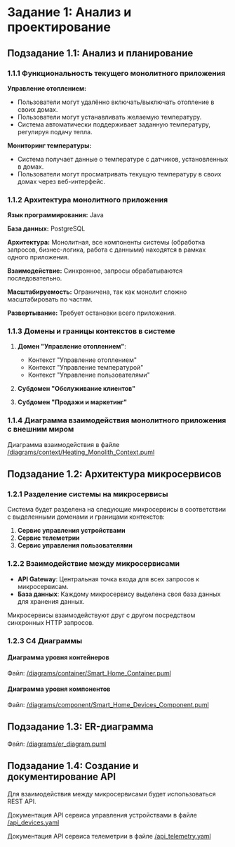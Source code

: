 # Задание 1: Анализ и проектирование

## Подзадание 1.1: Анализ и планирование

### 1.1.1 Функциональность текущего монолитного приложения

**Управление отоплением:**
 * Пользователи могут удалённо включать/выключать отопление в своих домах.
 * Пользователи могут устанавливать желаемую температуру.
 * Система автоматически поддерживает заданную температуру, регулируя подачу тепла.

**Мониторинг температуры:**
 * Система получает данные о температуре с датчиков, установленных в домах.
 * Пользователи могут просматривать текущую температуру в своих домах через веб-интерфейс.

### 1.1.2 Архитектура монолитного приложения

**Язык программирования:** Java

**База данных:** PostgreSQL

**Архитектура:** Монолитная, все компоненты системы (обработка запросов, бизнес-логика, работа с данными) находятся в рамках одного приложения.

**Взаимодействие:** Синхронное, запросы обрабатываются последовательно.

**Масштабируемость:** Ограничена, так как монолит сложно масштабировать по частям.

**Развертывание:** Требует остановки всего приложения.

### 1.1.3 Домены и границы контекстов в системе

1. **Домен "Управление отоплением"**:
    * Контекст "Управление отоплением"
    * Контекст "Управление температурой"
    * Контекст "Управление пользователями"

2. **Субдомен "Обслуживание клиентов"**
3. **Субдомен "Продажи и маркетинг"**

### 1.1.4 Диаграмма взаимодействия монолитного приложения с внешним миром

Диаграмма взаимодействия в файле [/diagrams/context/Heating_Monolith_Context.puml](/diagrams/context/Heating_Monolith_Context.puml)

## Подзадание 1.2: Архитектура микросервисов

### 1.2.1 Разделение системы на микросервисы

Система будет разделена на следующие микросервисы в соответствии с выделенными доменами и границами контекстов:

1. **Сервис управления устройствами**
2. **Сервис телеметрии**
3. **Сервис управления пользователями**

### 1.2.2 Взаимодействие между микросервисами

- **API Gateway**: Центральная точка входа для всех запросов к микросервисам.
- **База данных**: Каждому микросервису выделена своя база данных для хранения данных.

Микросервисы взаимодействуют друг с другом посредством синхронных HTTP запросов.

### 1.2.3 C4 Диаграммы

#### Диаграмма уровня контейнеров

Файл: [/diagrams/container/Smart_Home_Container.puml](/diagrams/container/Smart_Home_Container.puml)

#### Диаграмма уровня компонентов
Файл: [/diagrams/component/Smart_Home_Devices_Component.puml](/diagrams/component/Smart_Home_Devices_Component.puml)

## Подзадание 1.3: ER-диаграмма

Файл: [/diagrams/er_diagram.puml](/diagrams/er_diagram.puml)

## Подзадание 1.4: Создание и документирование API

Для взаимодействия между микросервисами будет использоваться REST API.

Документация API сервиса управления устройствами в файле [/api_devices.yaml](/api_devices.yaml)

Документация API сервиса телеметрии в файле [/api_telemetry.yaml](/api_telemetry.yaml)
